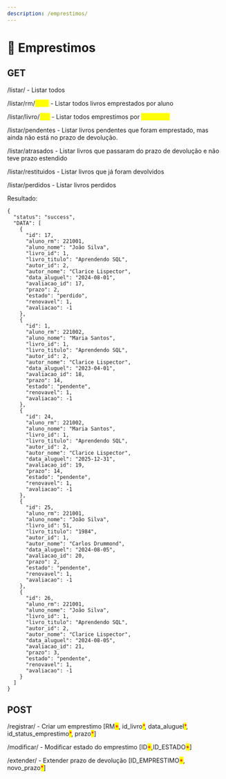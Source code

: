 ```yaml
---
description: /emprestimos/
---
```


# 🎫 Emprestimos

## GET

/listar/ - Listar todos

/listar/rm/<mark style="color:yellow;">\[RM]</mark> - Listar todos livros emprestados por aluno

/listar/livro/<mark style="color:yellow;">\[ID]</mark> - Listar todos emprestimos por <mark style="color:yellow;">id do livro</mark>

/listar/pendentes - Listar livros pendentes que foram emprestado, mas ainda não está no prazo de devolução.

/listar/atrasados - Listar livros que passaram do prazo de devolução e não teve prazo estendido

/listar/restituidos - Listar livros que já foram devolvidos

/listar/perdidos - Listar livros perdidos

Resultado:

```
{
  "status": "success",
  "DATA": [
    {
      "id": 17,
      "aluno_rm": 221001,
      "aluno_nome": "João Silva",
      "livro_id": 1,
      "livro_titulo": "Aprendendo SQL",
      "autor_id": 2,
      "autor_nome": "Clarice Lispector",
      "data_aluguel": "2024-08-01",
      "avaliacao_id": 17,
      "prazo": 2,
      "estado": "perdido",
      "renovavel": 1,
      "avaliacao": -1
    },
    {
      "id": 1,
      "aluno_rm": 221002,
      "aluno_nome": "Maria Santos",
      "livro_id": 1,
      "livro_titulo": "Aprendendo SQL",
      "autor_id": 2,
      "autor_nome": "Clarice Lispector",
      "data_aluguel": "2023-04-01",
      "avaliacao_id": 18,
      "prazo": 14,
      "estado": "pendente",
      "renovavel": 1,
      "avaliacao": -1
    },
    {
      "id": 24,
      "aluno_rm": 221002,
      "aluno_nome": "Maria Santos",
      "livro_id": 1,
      "livro_titulo": "Aprendendo SQL",
      "autor_id": 2,
      "autor_nome": "Clarice Lispector",
      "data_aluguel": "2025-12-31",
      "avaliacao_id": 19,
      "prazo": 14,
      "estado": "pendente",
      "renovavel": 1,
      "avaliacao": -1
    },
    {
      "id": 25,
      "aluno_rm": 221001,
      "aluno_nome": "João Silva",
      "livro_id": 51,
      "livro_titulo": "1984",
      "autor_id": 1,
      "autor_nome": "Carlos Drummond",
      "data_aluguel": "2024-08-05",
      "avaliacao_id": 20,
      "prazo": 2,
      "estado": "pendente",
      "renovavel": 1,
      "avaliacao": -1
    },
    {
      "id": 26,
      "aluno_rm": 221001,
      "aluno_nome": "João Silva",
      "livro_id": 1,
      "livro_titulo": "Aprendendo SQL",
      "autor_id": 2,
      "autor_nome": "Clarice Lispector",
      "data_aluguel": "2024-08-05",
      "avaliacao_id": 21,
      "prazo": 3,
      "estado": "pendente",
      "renovavel": 1,
      "avaliacao": -1
    }
  ]
}
```

## POST

/registrar/ - Criar um emprestimo \[RM<mark style="color:red;">\*</mark>, id\_livro<mark style="color:red;">\*</mark>, data\_aluguel<mark style="color:red;">\*</mark>, id\_status\_emprestimo<mark style="color:red;">\*</mark>, prazo<mark style="color:red;">\*</mark>]

/modificar/ - Modificar estado do emprestimo \[ID<mark style="color:red;">\*</mark>,ID\_ESTADO<mark style="color:red;">\*</mark>]

/extender/ - Extender prazo de devolução \[ID\_EMPRESTIMO<mark style="color:red;">\*</mark>, novo\_prazo<mark style="color:red;">\*</mark>]
